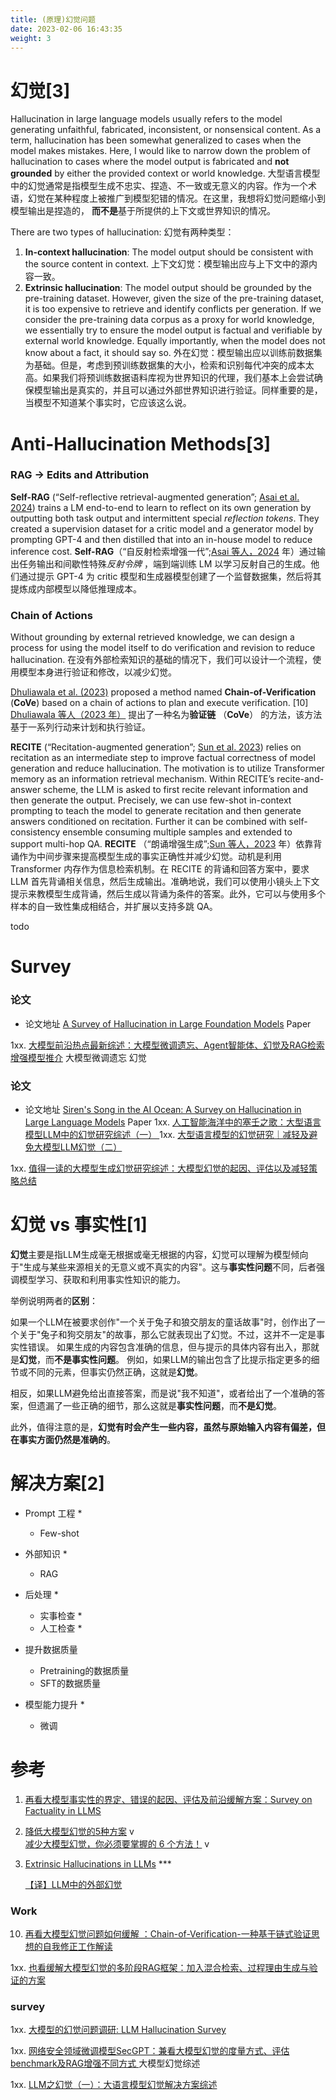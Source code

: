 ```yaml
---
title: (原理)幻觉问题
date: 2023-02-06 16:43:35
weight: 3 
---
```






# 幻觉[3]

Hallucination in large language models usually refers to the model generating unfaithful, fabricated, inconsistent, or nonsensical content. As a term, hallucination has been somewhat generalized to cases when the model makes mistakes. Here, I would like to narrow down the problem of hallucination to cases where the model output is fabricated and **not grounded** by either the provided context or world knowledge.
大型语言模型中的幻觉通常是指模型生成不忠实、捏造、不一致或无意义的内容。作为一个术语，幻觉在某种程度上被推广到模型犯错的情况。在这里，我想将幻觉问题缩小到模型输出是捏造的， **而不是**基于所提供的上下文或世界知识的情况。



There are two types of hallucination:
幻觉有两种类型：

1. **In-context hallucination**: The model output should be consistent with the source content in context.
   上下文幻觉：模型输出应与上下文中的源内容一致。
2. **Extrinsic hallucination**: The model output should be grounded by the pre-training dataset. However, given the size of the pre-training dataset, it is too expensive to retrieve and identify conflicts per generation. If we consider the pre-training data corpus as a proxy for world knowledge, we essentially try to ensure the model output is factual and verifiable by external world knowledge. Equally importantly, when the model does not know about a fact, it should say so.
   外在幻觉：模型输出应以训练前数据集为基础。但是，考虑到预训练数据集的大小，检索和识别每代冲突的成本太高。如果我们将预训练数据语料库视为世界知识的代理，我们基本上会尝试确保模型输出是真实的，并且可以通过外部世界知识进行验证。同样重要的是，当模型不知道某个事实时，它应该这么说。



# Anti-Hallucination Methods[3]

### RAG → Edits and Attribution

**Self-RAG** (“Self-reflective retrieval-augmented generation”; [Asai et al. 2024](https://arxiv.org/abs/2310.11511)) trains a LM end-to-end to learn to reflect on its own generation by outputting both task output and intermittent special *reflection tokens*. They created a supervision dataset for a critic model and a generator model by prompting GPT-4 and then distilled that into an in-house model to reduce inference cost.
**Self-RAG**（“自反射检索增强一代”;[Asai 等人，2024](https://arxiv.org/abs/2310.11511) 年）通过输出任务输出和间歇性特殊*反射令牌* ，端到端训练 LM 以学习反射自己的生成。他们通过提示 GPT-4 为 critic 模型和生成器模型创建了一个监督数据集，然后将其提炼成内部模型以降低推理成本。



### Chain of Actions

Without grounding by external retrieved knowledge, we can design a process for using the model itself to do verification and revision to reduce hallucination.
在没有外部检索知识的基础的情况下，我们可以设计一个流程，使用模型本身进行验证和修改，以减少幻觉。



[Dhuliawala et al. (2023)](https://arxiv.org/abs/2309.11495) proposed a method named **Chain-of-Verification** (**CoVe**) based on a chain of actions to plan and execute verification. [10]
[Dhuliawala 等人（2023 年）](https://arxiv.org/abs/2309.11495) 提出了一种名为**验证链** （**CoVe**） 的方法，该方法基于一系列行动来计划和执行验证。



**RECITE** (“Recitation-augmented generation”; [Sun et al. 2023](https://arxiv.org/abs/2210.01296)) relies on recitation as an intermediate step to improve factual correctness of model generation and reduce hallucination. The motivation is to utilize Transformer memory as an information retrieval mechanism. Within RECITE’s recite-and-answer scheme, the LLM is asked to first recite relevant information and then generate the output. Precisely, we can use few-shot in-context prompting to teach the model to generate recitation and then generate answers conditioned on recitation. Further it can be combined with self-consistency ensemble consuming multiple samples and extended to support multi-hop QA.
**RECITE** （“朗诵增强生成”;[Sun 等人，2023](https://arxiv.org/abs/2210.01296) 年）依靠背诵作为中间步骤来提高模型生成的事实正确性并减少幻觉。动机是利用 Transformer 内存作为信息检索机制。在 RECITE 的背诵和回答方案中，要求 LLM 首先背诵相关信息，然后生成输出。准确地说，我们可以使用小镜头上下文提示来教模型生成背诵，然后生成以背诵为条件的答案。此外，它可以与使用多个样本的自一致性集成相结合，并扩展以支持多跳 QA。



todo

# Survey

### 论文
+ 论文地址
[A Survey of Hallucination in Large Foundation Models](https://arxiv.org/abs/2309.05922) Paper 

1xx. [大模型前沿热点最新综述：大模型微调遗忘、Agent智能体、幻觉及RAG检索增强模型推介](https://mp.weixin.qq.com/s?__biz=MzAxMjc3MjkyMg==&mid=2648403602&idx=1&sn=f2365b05630094f8d0de7ff784abe233) 大模型微调遗忘   幻觉

### 论文
+ 论文地址
[Siren's Song in the AI Ocean: A Survey on Hallucination in Large Language Models](https://arxiv.org/abs/2309.01219) Paper
1xx. [人工智能海洋中的塞壬之歌：大型语言模型LLM中的幻觉研究综述（一） ](https://mp.weixin.qq.com/s?__biz=MzU5NDg2MjgxMg==&mid=2247485189&idx=1&sn=95d6eb333dde007f262a2955b90bc7ec) 
1xx.  [大型语言模型的幻觉研究｜减轻及避免大模型LLM幻觉（二）](https://mp.weixin.qq.com/s/eGMwNz0F1dQsNDnsLNYr8Q)

1xx. [值得一读的大模型生成幻觉研究综述：大模型幻觉的起因、评估以及减轻策略总结 ](https://mp.weixin.qq.com/s?__biz=MzAxMjc3MjkyMg==&mid=2648403341&idx=1&sn=86cdaaf2c3a73439d2591a2f3dd0b9e0)   

# 幻觉 vs 事实性[1]
**幻觉**主要是指LLM生成毫无根据或毫无根据的内容，幻觉可以理解为模型倾向于"生成与某些来源相关的无意义或不真实的内容"。这与**事实性问题**不同，后者强调模型学习、获取和利用事实性知识的能力。

举例说明两者的**区别**：

如果一个LLM在被要求创作"一个关于兔子和狼交朋友的童话故事"时，创作出了一个关于"兔子和狗交朋友"的故事，那么它就表现出了幻觉。不过，这并不一定是事实性错误。
如果生成的内容包含准确的信息，但与提示的具体内容有出入，那就是**幻觉**，而**不是事实性问题**。
例如，如果LLM的输出包含了比提示指定更多的细节或不同的元素，但事实仍然正确，这就是**幻觉**。

相反，如果LLM避免给出直接答案，而是说"我不知道"，或者给出了一个准确的答案，但遗漏了一些正确的细节，那么这就是**事实性问题**，而**不是幻觉**。

此外，值得注意的是，**幻觉有时会产生一些内容，虽然与原始输入内容有偏差，但在事实方面仍然是准确的**。


# 解决方案[2]
+ Prompt 工程 *
  - Few-shot
  
+ 外部知识 *
  - RAG
  
+ 后处理 * 
  - 实事检查 *  
  - 人工检查  * 

+ 提升数据质量
  - Pretraining的数据质量
  - SFT的数据质量

+ 模型能力提升 *
  - 微调

# 参考
1. [再看大模型事实性的界定、错误的起因、评估及前沿缓解方案：Survey on Factuality in LLMS](https://mp.weixin.qq.com/s?__biz=MzAxMjc3MjkyMg==&mid=2648404394&idx=1&sn=d7cfcf2cd9aa6756d3cbff938f5f4cf2)

2. [降低大模型幻觉的5种方案](https://www.bilibili.com/video/BV1VXYxegErf/) v  
   [减少大模型幻觉，你必须要掌握的 6 个方法！](https://www.bilibili.com/video/BV1QUx9eFENq/) v  

3. [Extrinsic Hallucinations in LLMs](https://lilianweng.github.io/posts/2024-07-07-hallucination/) *** 

   [【译】LLM中的外部幻觉](https://minddev.io/blog/2024-07-07-hallucination)

### Work

10. [再看大模型幻觉问题如何缓解 ：Chain-of-Verification-一种基于链式验证思想的自我修正工作解读 ](https://mp.weixin.qq.com/s?__biz=MzAxMjc3MjkyMg==&mid=2648403998&idx=1&sn=400cc902434bc04df508a55e192d2455)

1xx. [也看缓解大模型幻觉的多阶段RAG框架：加入混合检索、过程理由生成与验证的方案 ](https://mp.weixin.qq.com/s?__biz=MzAxMjc3MjkyMg==&mid=2648405983&idx=2&sn=95dc9c7a12bed99b63c775d4b90519d8)


### survey
1xx. [大模型的幻觉问题调研: LLM Hallucination Survey](https://zhuanlan.zhihu.com/p/642648601)


1xx. [网络安全领域微调模型SecGPT：兼看大模型幻觉的度量方式、评估benchmark及RAG增强不同方式 ](https://mp.weixin.qq.com/s?__biz=MzAxMjc3MjkyMg==&mid=2648405791&idx=2&sn=d7dada69e6d5ab5fba1333d234b947ef) 大模型幻觉综述


1xx. [LLM之幻觉（一）：大语言模型幻觉解决方案综述](https://mp.weixin.qq.com/s/N7NOsLHr8HYCMp5XGCBDjg)